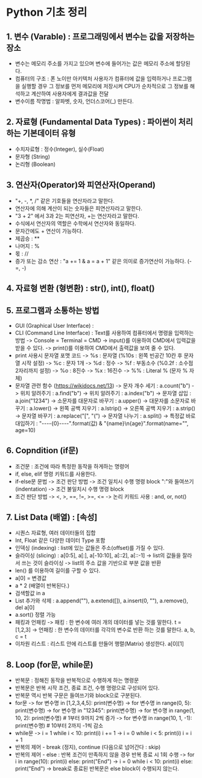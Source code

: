 # Python 기초 정리
## 1. 변수 (Varable) : 프로그래밍에서 변수는 값을 저장하는 장소
   - 변수는 메모리 주소를 가지고 있으며 변수에 들어가는 값은 메모리 주소에 할당된다.
   - 컴퓨터의 구조 : 폰 노이만 아키텍처 
     사용자가 컴퓨터에 값을 입력하거나 프로그램을 실행할 경우 그 정보를 먼저 메모리에 저장시켜
     CPU가 순차적으로 그 정보를 해석하고 계산하여 사용자에게 결과값을 전달
   - 변수이름 작명법 : 알파벳, 숫자, 언더스코어(_) 만든다.

## 2. 자료형 (Fundamental Data Types) : 파이썬이 처리하는 기본데이터 유형
   - 수치자료형 : 정수(Integer), 실수(Float)
   - 문자형 (String)
   - 논리형 (Boolean)
## 3. 연산자(Operator)와 피연산자(Operand)
   - "+, -, *, /" 같은 기호들을 연산자라고 말한다.
   - 연산자에 의해 계산이 되는 숫자들은 피연산자라고 말한다.
   - "3 + 2" 에서 3과 2는 피연산자, +는 연산자라고 말한다.
   - 수식에서 연산자의 역할은 수학에서 연산자와 동일하다.
   - 문자간에도 + 연산이 가능하다.
   - 제곱승 : **
   - 나머지 : %
   - 몫 : //
   - 증가 또는 감소 연산 : "a += 1 & a = a + 1" 같은 의미로 증가연산이 가능하다. (-=, -)
## 4. 자료형 변환 (형변환) : str(), int(), float()
## 5. 프로그램과 소통하는 방법
   - GUI (Graphical User Interface) : 
   - CLI (Command Line Interface) : Text를 사용하여 컴퓨터에서 명령을 입력하는 방법
     -> Console = Terminal = CMD
     -> input()를 이용하여 CMD에서 입력값을 받을 수 있다.
     -> print()를 이용하여 CMD에서 출력값을 보여 줄 수 있다.
   - print 사용시 문자열 포맷 코드
     -> %s : 문자열 (%10s : 왼쪽 빈공간 10칸 후 문자열 시작 설정)
     -> %c : 문자 1개
     -> %d : 정수
     -> %f : 부동소수 (%0.2f : 소수점 2자리까지 설정)
     -> %o : 8진수
     -> %x : 16진수
     -> %% : Literal % (문자 % 자체)
   - 문자열 관련 함수 (https://wikidocs.net/13)
     -> 문자 개수 세기 : a.count("b")
     -> 위치 알려주기 : a.find("b")
     -> 위치 알려주기 : a.index("b")
     -> 문자열 삽입 : a.join("1234")
     -> 소문자를 대문자로 바꾸기 : a.upper()
     -> 대문자를 소문자로 바꾸기 : a.lower()
     -> 왼쪽 공백 지우기 : a.lstrip()
     -> 오른쪽 공백 지우기 : a.strip()
     -> 문자열 바꾸기 : a.replace("[", "(")
     -> 문자열 나누기 : a.split()
     -> 특정값 바로 대입하기 : "----{0}----".format(값) & "{name}\n{age}".format(name="", age=10)
## 6. Copndition (if문)
   - 조건문 : 조건에 따라 특정한 동작을 하게하는 명령어
   - if, else, elif 명령 키워드를 사용한다.
   - if-else문 문법
     -> 조건 판단 방법
     -> 조건 일치시 수행 명령 block ":"와 들여쓰기(indentation)
     -> 조건 불일치시 수행 명령 block
   - 조건 판단 방법
     -> <, >, ==, !=, >=, <=
     -> 논리 키워드 사용 : and, or, not()
## 7. List Data (배열) : [속성]
   - 시퀀스 자료형, 여러 데이터들의 집합
   - Int, Float 같은 다양한 데이터 Type 포함
   - 인덱싱 (indexing) : list에 있는 값들은 주소(offset)를 가질 수 있다.
   - 슬라이싱 (slicing) : a[0:5], a[:], a[-10:10], a[::2], a[::-1]
     -> list의 값들을 잘라서 쓰는 것이 슬라이싱
     -> list의 주소 값을 기반으로 부분 값을 반환
   - len() 를 이용하여 길이를 구할 수 있다.
   - a[0] = 변경값 
   - a * 2 (배열이 반복된다.)
   - 검색할값 in a
   - List 추가와 삭제 : a.append(""), a.extend([]), a.insert(0, ""), a.remove(), del a[0]
   - a.sort() 정렬 가능
   - 패킹과 언패킹
     -> 패킹 : 한 변수에 여러 개의 데이터를 넣는 것를 말한다. t  = [1,2,3]
     -> 언패킹 : 한 변수의 데이터를 각각의 변수로 반환 하는 것를 말한다. a, b, c = t
   - 이차원 리스트 : 리스트 안에 리스트를 만들어 행렬(Matrix) 생성한다. a[0][1]
## 8. Loop (for문, while문)
   - 반복문 : 정해진 동작을 반복적으로 수행하게 하는 명령문
   - 반복문은 반복 시작 조건, 종료 조건, 수행 명령으로 구성되어 있다.
   - 반복문 역시 반복 구문은 들여쓰기와 block으로 구분된다.
   - for문
     -> for 변수명 in [1,2,3,4,5]: print(변수명)
     -> for 변수명 in range(0, 5): print(변수명)
     -> for 변수명 in "12345": print(변수명)
     -> for 변수명 in range(1, 10, 2): print(변수명)  # 1부터 9까지 2씩 증가
     -> for 변수명 in range(10, 1, -1): print(변수명) # 10부터 2까지 -1씩 감소
   - while문
     -> i = 1 while i < 10: print(i) i += 1
     -> i = 0 while i < 5: print(i) i = i + 1
   - 반복의 제어 - break (정지), continue (다음으로 넘어간다 : skip)
   - 반복의 제어 - else : 반복 조건이 만족하지 않을 경우 반복 종료 시 1회 수행
     -> for i in range(10): 
            print(i) 
        else: 
            print("End")
     -> i = 0
        while i < 10:
            print(i)
        else:
            print("End")
     -> break로 종료된 반복문은 else block이 수행되지 않는다.
